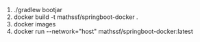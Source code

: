 1. ./gradlew bootjar
2. docker build -t mathssf/springboot-docker .
3. docker images
4. docker run --network="host" mathssf/springboot-docker:latest
